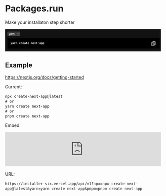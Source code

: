 # Packages.run
Make your installaton step shorter

![ScreenShot](screenshot.png)

## Example
https://nextjs.org/docs/getting-started

Current:
```
npx create-next-app@latest
# or
yarn create next-app
# or
pnpm create next-app
```

Embed: 
<iframe style="width: 100%; height: 110px; border: none;" src="https://installer-six.vercel.app/api/v1?npx=npx%20create-next-app@latest&yarn=yarn%20create%20next-app&pnpm=pnpm%20create%20next-app"></iframe>


URL:
```
https://installer-six.vercel.app/api/v1?npx=npx create-next-app@latest&yarn=yarn create next-app&pnpm=pnpm create next-app
```